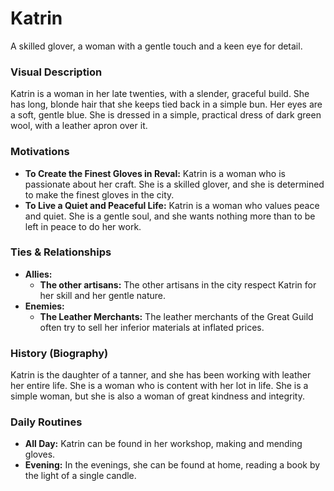 # Katrin

A skilled glover, a woman with a gentle touch and a keen eye for detail.

### Visual Description

Katrin is a woman in her late twenties, with a slender, graceful build. She has long, blonde hair that she keeps tied back in a simple bun. Her eyes are a soft, gentle blue. She is dressed in a simple, practical dress of dark green wool, with a leather apron over it.

### Motivations

- **To Create the Finest Gloves in Reval:** Katrin is a woman who is passionate about her craft. She is a skilled glover, and she is determined to make the finest gloves in the city.
- **To Live a Quiet and Peaceful Life:** Katrin is a woman who values peace and quiet. She is a gentle soul, and she wants nothing more than to be left in peace to do her work.

### Ties & Relationships

- **Allies:**
    - **The other artisans:** The other artisans in the city respect Katrin for her skill and her gentle nature.
- **Enemies:**
    - **The Leather Merchants:** The leather merchants of the Great Guild often try to sell her inferior materials at inflated prices.

### History (Biography)

Katrin is the daughter of a tanner, and she has been working with leather her entire life. She is a woman who is content with her lot in life. She is a simple woman, but she is also a woman of great kindness and integrity.

### Daily Routines

- **All Day:** Katrin can be found in her workshop, making and mending gloves.
- **Evening:** In the evenings, she can be found at home, reading a book by the light of a single candle.
